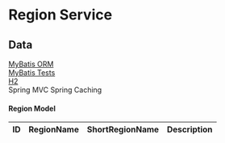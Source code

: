 # Region Service

## Data

[MyBatis ORM](https://mybatis.org/mybatis-3/getting-started.html) <br/>
[MyBatis Tests](http://mybatis.org/spring-boot-starter/mybatis-spring-boot-test-autoconfigure/index.html) <br/>
[H2](https://www.h2database.com/html/main.html) <br/>
Spring MVC Spring Caching

#### Region Model

| ID  | RegionName | ShortRegionName | Description |
|-----|------------|-----------------|-------------|
